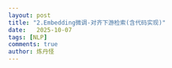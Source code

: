 ```yaml
---
layout: post
title: "2.Embedding微调-对齐下游检索(含代码实现)"
date:   2025-10-07
tags: [NLP]
comments: true
author: 炼丹怪
---
```


